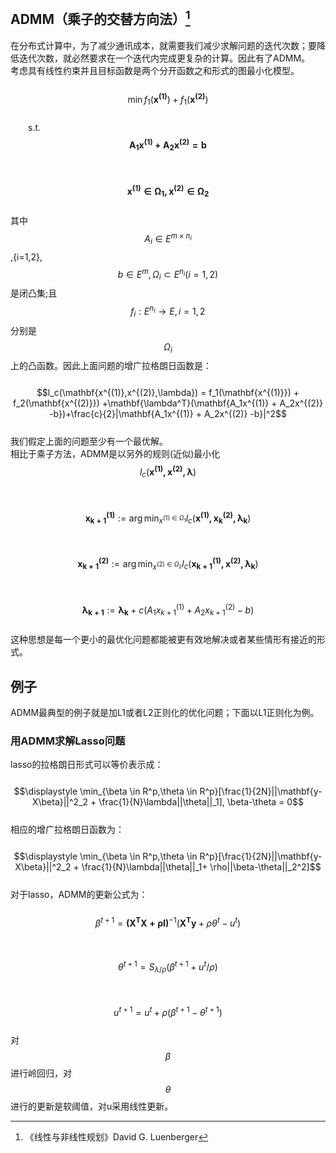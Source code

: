 ## ADMM（乘子的交替方向法）[^1]

在分布式计算中，为了减少通讯成本，就需要我们减少求解问题的迭代次数；要降低迭代次数，就必然要求在一个迭代内完成更复杂的计算。因此有了ADMM。  
考虑具有线性约束并且目标函数是两个分开函数之和形式的图最小化模型。  
  $$\min f_1(\mathbf{x^{(1)}})+f_1(\mathbf{x^{(2)}})$$  
  s.t. $$\mathbf{A_1x^{(1)} + A_2x^{(2)} = b}$$  
    $$\mathbf{x^{(1)} \in \Omega_1,x^{(2)} \in \Omega_2}$$  
其中$$A_i \in E^{m\times n_i}$$,{i=1,2},$$b \in E^m, \Omega_i \subset E^{n_i}(i=1,2)$$是闭凸集;且$$f_i:E^{n_i} \to E, i=1,2$$分别是$$\Omega_i$$上的凸函数。因此上面问题的增广拉格朗日函数是：  
  $$l_c(\mathbf{x^{(1)},x^{(2)},\lambda}) = f_1(\mathbf{x^{(1)}}) + f_2(\mathbf{x^{(2)}}) +\mathbf{\lambda^T}(\mathbf{A_1x^{(1)} + A_2x^{(2)} -b})+\frac{c}{2}|\mathbf{A_1x^{(1)} + A_2x^{(2)} -b}|^2$$  
我们假定上面的问题至少有一个最优解。  
相比于乘子方法，ADMM是以另外的规则\(近似\)最小化$$l_c(\mathbf{x^{(1)},x^{(2)},\lambda}) $$  
  $$\mathbf{x_{k+1}^{(1)}}:= \arg \min_{x^{(1)\in \Omega_1}}l_c(\mathbf{x^{(1)},x_k^{(2)},\lambda_k})$$  
  $$\mathbf{x_{k+1}^{(2)}}:= \arg \min_{x^{(2)\in \Omega_2}}l_c(\mathbf{x_{k+1}^{(1)},x^{(2)},\lambda_k})$$  
  $$\mathbf{\lambda_{k+1}}:= \mathbf{\lambda_{k}} + c(A_1x_{k+1}^{(1)} + A_2x_{k+1}^{(2)} -b)$$  
这种思想是每一个更小的最优化问题都能被更有效地解决或者某些情形有接近的形式。

## 例子

ADMM最典型的例子就是加L1或者L2正则化的优化问题；下面以L1正则化为例。

### 用ADMM求解Lasso问题

lasso的拉格朗日形式可以等价表示成：  
  $$\displaystyle \min_{\beta \in R^p,\theta \in R^p}[\frac{1}{2N}||\mathbf{y-X\beta}||^2_2 + \frac{1}{N}\lambda||\theta||_1],  \beta-\theta = 0$$  
相应的增广拉格朗日函数为：  
  $$\displaystyle \min_{\beta \in R^p,\theta \in R^p}[\frac{1}{2N}||\mathbf{y-X\beta}||^2_2 + \frac{1}{N}\lambda||\theta||_1+ \rho||\beta-\theta||_2^2]$$  
对于lasso，ADMM的更新公式为：  
  $$\beta^{t+1} = \mathbf{(X^TX+\rho I)}^{-1}(\mathbf{X^Ty}+\rho \theta^t - u^t)$$  
  $$\theta^{t+1} = S_{\lambda / \rho}(\beta^{t+1} + u^t/\rho)$$  
  $$u^{t+1} =u^t +  \rho(\beta^{t+1} - \theta^{t+1})$$  
对$$\beta$$进行岭回归，对$$\theta$$进行的更新是软阈值，对u采用线性更新。

[^1]: 《线性与非线性规划》David G. Luenberger

